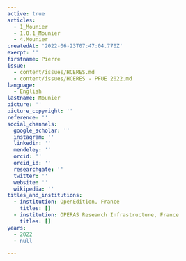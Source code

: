 ```yaml
---
active: true
articles:
  - 1_Mounier
  - 1.0.1_Mounier
  - 4.Mounier
createdAt: '2022-06-23T07:47:04.770Z'
exerpt: ''
firstname: Pierre
issue:
  - content/issues/HCERES.md
  - content/issues/HCERES - PFUE 2022.md
language:
  - English
lastname: Mounier
picture: ''
picture_copyright: ''
reference: ''
social_channels:
  google_scholar: ''
  instagram: ''
  linkedin: ''
  mendeley: ''
  orcid: ''
  orcid_id: ''
  researchgate: ''
  twitter: ''
  website: ''
  wikipedia: ''
titles_and_institutions:
  - institution: OpenEdition, France
    titles: []
  - institution: OPERAS Research Infrastructure, France
    titles: []
years:
  - 2022
  - null

---
```

